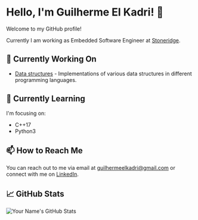 # Hello, I'm Guilherme El Kadri! 👋

Welcome to my GitHub profile!

Currently I am working as Embedded Software Engineer at [Stoneridge](https://www.stoneridge.com).


## 🔭 Currently Working On

- [Data structures](https://github.com/guilhermeelkadri/data_structures) - Implementations of various data structures in different programming languages.

## 🌱 Currently Learning

I'm focusing on:

- C++17
- Python3

## 📫 How to Reach Me

You can reach out to me via email at [guilhermeelkadri@gmail.com](mailto:guilhermeelkadri@gmail.com) or connect with me on [LinkedIn](https://www.linkedin.com/in/guilherme-el-kadri-ribeiro-634247133/).

## 📈 GitHub Stats

![Your Name's GitHub Stats](https://github-readme-stats.vercel.app/api?username=guilhermeelkadri&show_icons=true&theme=dark)
